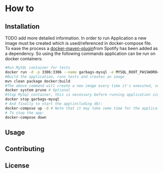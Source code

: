 # How to

## Installation

TODO add more detailed information. 
In order to run Application a new image must be created which is used/referenced
in docker-compose file. To ease the process a
[docker-maven-plugin](https://github.com/spotify/docker-maven-plugin)from Spotify has been added as a dependency.
So using the following commands application can be run on docker containers:

```bash
#Run MySQL container for tests
docker run -d -p 3306:3306 --name garbags-mysql -e MYSQL_ROOT_PASSWORD=23secretpass98p -e MYSQL_DATABASE=garbagsservice mysql:5.7.22
#Build the application, runs tests and creates an image
mvn clean package docker:build 
#The above command will create a new image every time it's executed, so it's necessary to perform following command in order to get rid of dangling images(also removes stopped containers, networks, etc.)
docker system prune # Optional
#Stop MySql container, this is necessary before running application since the same ports have been used during docker compose
docker stop garbags-mysql
# And finally to start the app(including db):
docker-compose up -d # Note that it may take some time for the application to start, run without -d flag to see the progress
# To stop the app:
docker-compose down
```

## Usage

## Contributing

## License
